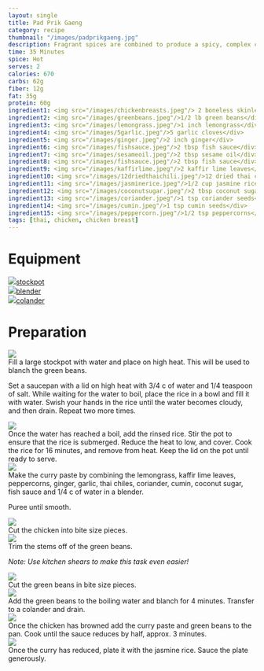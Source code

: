 ```yaml
---
layout: single
title: Pad Prik Gaeng
category: recipe
thumbnail: "/images/padprikgaeng.jpg"
description: Fragrant spices are combined to produce a spicy, complex curry paste. This thai red curry paste perfectly coats stir fried chicken and green beans for a dish that will excite your palate. 
time: 35 Minutes
spice: Hot
serves: 2
calories: 670
carbs: 62g
fiber: 12g
fat: 35g
protein: 60g
ingredient1: <img src="/images/chickenbreasts.jpeg"/> 2 boneless skinless chicken breasts </div>
ingredient2: <img src="/images/greenbeans.jpeg"/>1/2 lb green beans</div>
ingredient3: <img src="/images/lemongrass.jpeg"/>1 inch lemongrass</div>
ingredient4: <img src="/images/5garlic.jpeg"/>5 garlic cloves</div>
ingredient5: <img src="/images/ginger.jpeg"/>2 inch ginger</div>
ingredient6: <img src="/images/fishsauce.jpeg"/>2 tbsp fish sauce</div>
ingredient7: <img src="/images/sesameoil.jpeg"/>2 tbsp sesame oil</div>
ingredient8: <img src="/images/fishsauce.jpeg"/>2 tbsp fish sauce</div>
ingredient9: <img src="/images/kaffirlime.jpeg"/>2 kaffir lime leaves</div>
ingredient10: <img src="/images/12driedthaichili.jpeg"/>12 dried thai chilis</div>
ingredient11: <img src="/images/jasminerice.jpeg"/>1/2 cup jasmine rice</div>
ingredient12: <img src="/images/coconutsugar.jpeg"/>2 tbsp coconut sugar</div>
ingredient13: <img src="/images/coriander.jpeg"/>1 tsp coriander seeds</div>
ingredient14: <img src="/images/cumin.jpeg"/>1 tsp cumin seeds</div>
ingredient15: <img src="/images/peppercorn.jpeg"/>1/2 tsp peppercorns</div>
tags: [thai, chicken, chicken breast]
---
```


<div id= "equipmenthdr">
<h1>Equipment</h1>
</div>

<div id="equipment">
<div id="equipmentone"><a href="https://www.amazon.com/Creuset-Signature-Round-French-Truffle/dp/B0076NOFSC/ref=as_li_ss_tl?s=kitchen&rps=1&ie=UTF8&qid=1481598867&sr=1-38&keywords=le+creuset&refinements=p_85:2470955011&th=1&linkCode=ll1&tag=cilalime09-20&linkId=9987204213f6c7ac4d1e12889972e623"><img src="/images/stockpot.jpeg"/>stockpot</a></div>
<div id="equipmenttwo"><a href=""><img src="/images/blender.jpeg"/>blender </a></div>
<div id="equipmentthree"><a href=""><img src="/images/colander.jpeg"/>colander </a></div>
</div>

<div id="preparation">
<h1>Preparation</h1>
</div>

<div id="instruction">
<div id="image"><img src="/images/padprikgaeng1.jpeg"/> </div>
<div id="step">Fill a large stockpot with water and place on high heat. This will be used to blanch the green beans.
<p>Set a saucepan with a lid on high heat with 3/4 c of water and 1/4 teaspoon of salt. While waiting for the water to boil, place the rice in a bowl and fill it with water. Swish your hands in the rice until the water becomes cloudy, and then drain. Repeat two more times. </p></div>
</div>

<div id="instruction">
<div id="image"><img src="/images/padprikgaeng2.jpeg"/> </div>
<div id="step">Once the water has reached a boil, add the rinsed rice. Stir the pot to ensure that the rice is submerged. Reduce the heat to low, and cover. Cook the rice for 16 minutes, and remove from heat. Keep the lid on the pot until ready to serve.</div>
</div>

<div id="instruction">
<div id="image"><img src="/images/padprikgaeng3.jpeg"/> </div>
<div id="step">Make the curry paste by combining the lemongrass, kaffir lime leaves, peppercorns, ginger, garlic, thai chiles, coriander, cumin, coconut sugar, fish sauce and 1/4 c of water in a blender. 
<p>Puree until smooth.</p></div>
</div>

<div id="instruction">
<div id="image"><img src="/images/padprikgaeng4.jpeg"/> </div>
<div id="step">Cut the chicken into bite size pieces.</div>
</div>

<div id="instruction">
<div id="image"><img src="/images/padprikgaeng5.jpeg"/> </div>
<div id="step">Trim the stems off of the green beans.
<p><i>Note: Use kitchen shears to make this task even easier! </i></p></div>
</div>

<div id="instruction">
<div id="image"><img src="/images/padprikgaeng6.jpeg"/> </div>
<div id="step">Cut the green beans in bite size pieces.</div>
</div>

<div id="instruction">
<div id="image"><img src="/images/padprikgaeng7.jpeg"/> </div>
<div id="step">Add the green beans to the boiling water and blanch for 4 minutes. Transfer to a colander and drain.</div>
</div>

<div id="instruction">
<div id="image"><img src="/images/padprikgaeng8.jpeg"/> </div>
<div id="step">Once the chicken has browned add the curry paste and green beans to the pan. Cook until the sauce reduces by half, approx. 3 minutes.</div>

</div>
<div id="instruction">
<div id="image"><img src="/images/padprikgaeng9.jpeg"/> </div>
<div id="step">Once the curry has reduced, plate it with the jasmine rice. Sauce the plate generously.</div>
</div>
